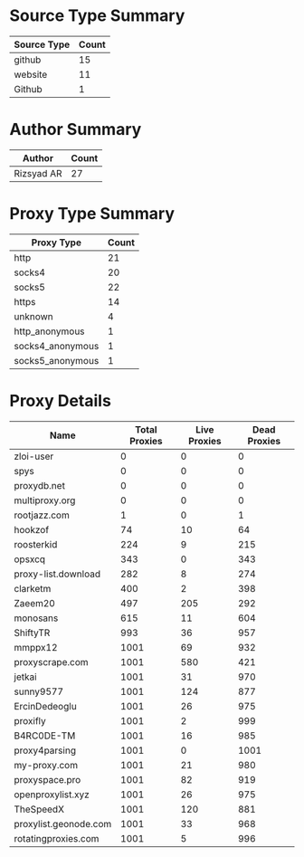 # Source Type Summary

| Source Type | Count |
|-------------|-------|
| github | 15 |
| website | 11 |
| Github | 1 |


# Author Summary

| Author | Count |
|--------|-------|
| Rizsyad AR | 27 |


# Proxy Type Summary

| Proxy Type | Count |
|------------|-------|
| http | 21 |
| socks4 | 20 |
| socks5 | 22 |
| https | 14 |
| unknown | 4 |
| http_anonymous | 1 |
| socks4_anonymous | 1 |
| socks5_anonymous | 1 |


# Proxy Details

| Name | Total Proxies | Live Proxies | Dead Proxies |
|------|---------------|--------------|---------------|
| zloi-user | 0 | 0 | 0 |
| spys | 0 | 0 | 0 |
| proxydb.net | 0 | 0 | 0 |
| multiproxy.org | 0 | 0 | 0 |
| rootjazz.com | 1 | 0 | 1 |
| hookzof | 74 | 10 | 64 |
| roosterkid | 224 | 9 | 215 |
| opsxcq | 343 | 0 | 343 |
| proxy-list.download | 282 | 8 | 274 |
| clarketm | 400 | 2 | 398 |
| Zaeem20 | 497 | 205 | 292 |
| monosans | 615 | 11 | 604 |
| ShiftyTR | 993 | 36 | 957 |
| mmppx12 | 1001 | 69 | 932 |
| proxyscrape.com | 1001 | 580 | 421 |
| jetkai | 1001 | 31 | 970 |
| sunny9577 | 1001 | 124 | 877 |
| ErcinDedeoglu | 1001 | 26 | 975 |
| proxifly | 1001 | 2 | 999 |
| B4RC0DE-TM | 1001 | 16 | 985 |
| proxy4parsing | 1001 | 0 | 1001 |
| my-proxy.com | 1001 | 21 | 980 |
| proxyspace.pro | 1001 | 82 | 919 |
| openproxylist.xyz | 1001 | 26 | 975 |
| TheSpeedX | 1001 | 120 | 881 |
| proxylist.geonode.com | 1001 | 33 | 968 |
| rotatingproxies.com | 1001 | 5 | 996 |
